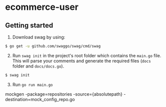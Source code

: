 # ecommerce-user

## Getting started
1. Download swag by using:
```sh
$ go get -u github.com/swaggo/swag/cmd/swag
```
2. Run `swag init` in the project's root folder which contains the `main.go` file. This will parse your comments and generate the required files (`docs` folder and `docs/docs.go`).
```sh
$ swag init
```

3. Run `go run main.go`

mockgen -package=repositories -source={absolutepath} -destination=mock_config_repo.go
